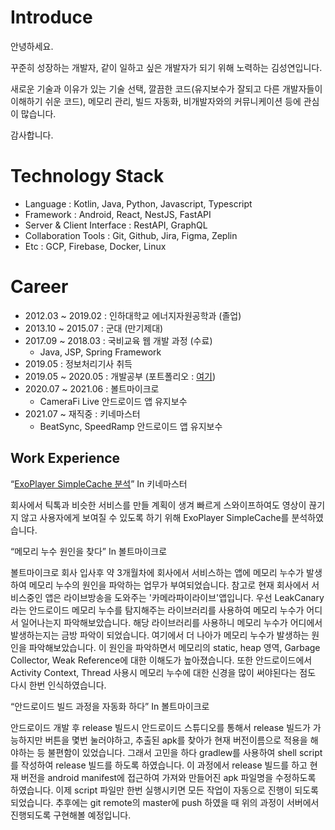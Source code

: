 # Introduce

안녕하세요.

꾸준히 성장하는 개발자, 같이 일하고 싶은 개발자가 되기 위해 노력하는 김성연입니다.

새로운 기술과 이유가 있는 기술 선택, 깔끔한 코드(유지보수가 잘되고 다른 개발자들이 이해하기 쉬운 코드), 메모리 관리, 빌드 자동화, 비개발자와의 커뮤니케이션 등에 관심이 많습니다.

감사합니다.

# Technology Stack

- Language : Kotlin, Java, Python, Javascript, Typescript
- Framework : Android, React, NestJS, FastAPI
- Server & Client Interface : RestAPI, GraphQL
- Collaboration Tools : Git, Github, Jira, Figma, Zeplin
- Etc : GCP, Firebase, Docker, Linux

# Career

- 2012.03 ~ 2019.02 : 인하대학교 에너지자원공학과 (졸업)
- 2013.10 ~ 2015.07 : 군대 (만기제대)
- 2017.09 ~ 2018.03 : 국비교육 웹 개발 과정 (수료)
    - Java, JSP, Spring Framework
- 2019.05 : 정보처리기사 취득
- 2019.05 ~ 2020.05 : 개발공부 (포트폴리오 : [여기](https://github.com/yeon1216/introduce/blob/main/portfolio.md))
- 2020.07 ~ 2021.06 : 볼트마이크로
    - CameraFi Live 안드로이드 앱 유지보수
- 2021.07 ~ 재직중 : 키네마스터
    - BeatSync, SpeedRamp 안드로이드 앱 유지보수

## Work Experience

“[ExoPlayer SimpleCache 분석](https://github.com/yeon1216/introduce/blob/main/ExoPlayer-SimpleCache.md)” In 키네마스터

 회사에서 틱톡과 비슷한 서비스를 만들 계획이 생겨 빠르게 스와이프하여도 영상이 끊기지 않고 사용자에게 보여질 수 있도록 하기 위해 ExoPlayer SimpleCache를 분석하였습니다.
 <br/>

“메모리 누수 원인을 찾다” In 볼트마이크로 

 볼트마이크로 회사 입사후 약 3개월차에 회사에서 서비스하는 앱에 메모리 누수가 발생하여 메모리 누수의 원인을 파악하는 업무가 부여되었습니다. 참고로 현재 회사에서 서비스중인 앱은 라이브방송을 도와주는 '카메라파이라이브'앱입니다. 우선 LeakCanary라는 안드로이드 메모리 누수를 탐지해주는 라이브러리를 사용하여 메모리 누수가 어디서 일어나는지 파악해보았습니다. 해당 라이브러리를 사용하니 메모리 누수가 어디에서 발생하는지는 금방 파악이 되었습니다. 여기에서 더 나아가 메모리 누수가 발생하는 원인을 파악해보았습니다. 이 원인을 파악하면서 메모리의 static, heap 영역, Garbage Collector, Weak Reference에 대한 이해도가 높아졌습니다. 또한 안드로이드에서 Activity Context, Thread 사용시 메모리 누수에 대한 신경을 많이 써야된다는 점도 다시 한번 인식하였습니다.
  <br/>

“안드로이드 빌드 과정을 자동화 하다” In 볼트마이크로 

 안드로이드 개발 후 release 빌드시 안드로이드 스튜디오를 통해서 release 빌드가 가능하지만 버튼을 몇번 눌러야하고, 추출된 apk를 찾아가 현재 버전이름으로 적용을 해야하는 등 불편함이 있었습니다. 그래서 고민을 하다 gradlew를 사용하여 shell script를 작성하여 release 빌드를 하도록 하였습니다. 이 과정에서 release 빌드를 하고 현재 버전을 android manifest에 접근하여 가져와 만들어진 apk 파일명을 수정하도록 하였습니다. 이제 script 파일만 한번 실행시키면 모든 작업이 자동으로 진행이 되도록 되었습니다. 추후에는 git remote의 master에 push 하였을 때 위의 과정이 서버에서 진행되도록 구현해볼 예정입니다.

